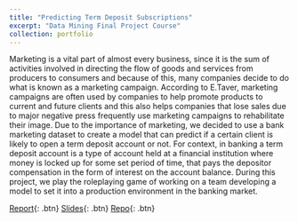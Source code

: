 ```yaml
---
title: "Predicting Term Deposit Subscriptions"
excerpt: "Data Mining Final Project Course"
collection: portfolio
---
```


Marketing is a vital part of almost every business, since it is the sum of activities involved in directing the flow of goods and services from producers to consumers and because of this, many companies decide to do what is known as a marketing campaign. According to E.Taver, marketing campaigns are often used by companies to help promote products to current and future clients and this also helps companies that lose sales due to major negative press frequently use marketing campaigns to rehabilitate their image.
Due to the importance of marketing, we decided to use a bank marketing dataset to create a model that can predict if a certain client is likely to open a term deposit account or not. For context, in banking a term deposit account is a type of account held at a financial institution where money is locked up for some set period of time, that pays the depositor compensation in the form of interest on the account balance.
During this project, we play the roleplaying game of working on a team developing a model to set it into a production environment in the banking market.

[Report](https://github.com/ferdmartin/ClassProjectsMSc/blob/149f0771a053ac7d81066e184102b4e16f1260ea/Data%20Mining/report.pdf){: .btn}
[Slides](https://github.com/ferdmartin/ClassProjectsMSc/blob/149f0771a053ac7d81066e184102b4e16f1260ea/Data%20Mining/slides.pdf){: .btn}
[Repo](https://github.com/ferdmartin/ClassProjectsMSc/tree/main/Data%20Mining){: .btn}